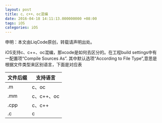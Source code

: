 ```yaml
---
layout: post
title: c、c++、oc混编
date: 2016-04-18 14:11:13.000000000 +08:00
tags: iOS
categories: iOS
---
```

申明：本文由LiqCode原创，转载请声明出处。

iOS支持c、c++、oc混编，那xcode是如何去区分的。在工程build settings中有一配置项“Compile Sources As”. 其中默认选项“According to File Type”,意思是根据文件类型来区别语言，下面是对应表

| 文件后缀 | 支持语言 |
| --- | --- |
| .m | c、oc |
| .mm | c、c++、oc |
| .cpp | c、c++ |
| .c | c |
